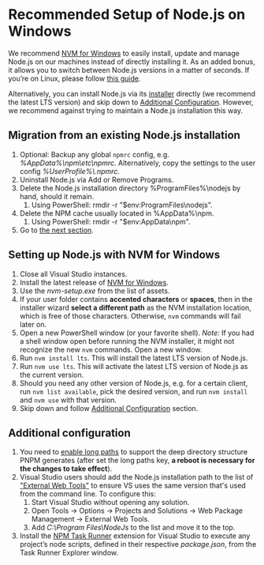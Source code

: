 # Recommended Setup of Node.js on Windows

We recommend [NVM for Windows](https://github.com/coreybutler/nvm-windows) to easily install, update and manage Node.js on our machines instead of directly installing it. As an added bonus, it allows you to switch between Node.js versions in a matter of seconds. If you’re on Linux, please follow [this guide](SetupLinux.md).

Alternatively, you can install Node.js via its [installer](https://nodejs.org/en/download/) directly (we recommend the latest LTS version) and skip down to [Additional Configuration](#additional-configuration). However, we recommend against trying to maintain a Node.js installation this way.

## Migration from an existing Node.js installation

1. Optional: Backup any global `npmrc` config, e.g. _%AppData%\\npm\\etc\\npmrc_. Alternatively, copy the settings to the user config _%UserProfile%\\.npmrc_.
2. Uninstall Node.js via Add or Remove Programs.
3. Delete the Node.js installation directory %ProgramFiles%\\nodejs by hand, should it remain.
   1. Using PowerShell: rmdir -r "$env:ProgramFiles\\nodejs".
4. Delete the NPM cache usually located in %AppData%\\npm.
   1. Using PowerShell: rmdir -r "$env:AppData\\npm".
5. Go to [the next section](#setting-up-nodejs-with-nvm-for-windows).

## Setting up Node.js with NVM for Windows

1. Close all Visual Studio instances.
2. Install the latest release of [NVM for Windows](https://github.com/coreybutler/nvm-windows).
3. Use the _nvm-setup.exe_ from the list of assets.
4. If your user folder contains **accented characters** or **spaces**, then in the installer wizard **select a different path** as the NVM installation location, which is free of those characters. Otherwise, `nvm` commands will fail later on.
5. Open a new PowerShell window (or your favorite shell). _Note:_ If you had a shell window open before running the NVM installer, it might not recognize the new `nvm` commands. Open a new window.
6. Run `nvm install lts`. This will install the latest LTS version of Node.js.
7. Run `nvm use lts`. This will activate the latest LTS version of Node.js as the current version.
8. Should you need any other version of Node.js, e.g. for a certain client, run `nvm list available`, pick the desired version, and run `nvm install` and `nvm use` with that version.
9. Skip down and follow [Additional Configuration](#additional-configuration) section.

## Additional configuration

1. You need to [enable long paths](https://learn.microsoft.com/en-us/windows/win32/fileio/maximum-file-path-limitation?tabs=powershell#enable-long-paths-in-windows-10-version-1607-and-later) to support the deep directory structure PNPM generates (after set the long paths key, **a reboot is necessary for the changes to take effect**).
2. Visual Studio users should add the Node.js installation path to the list of ["External Web Tools"](https://devblogs.microsoft.com/dotnet/customize-external-web-tools-in-visual-studio-2015/) to ensure VS uses the same version that's used from the command line. To configure this:
   1. Start Visual Studio without opening any solution.
   2. Open Tools → Options → Projects and Solutions → Web Package Management → External Web Tools.
   3. Add _C:\\Program Files\\NodeJs_ to the list and move it to the top.
3. Install the [NPM Task Runner](https://marketplace.visualstudio.com/items?itemName=MadsKristensen.NpmTaskRunner64) extension for Visual Studio to execute any project’s node scripts, defined in their respective _package.json_, from the Task Runner Explorer window.
